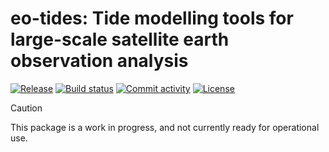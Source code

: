 # eo-tides: Tide modelling tools for large-scale satellite earth observation analysis

[![Release](https://img.shields.io/github/v/release/GeoscienceAustralia/eo-tides)](https://img.shields.io/github/v/release/GeoscienceAustralia/eo-tides)
[![Build status](https://img.shields.io/github/actions/workflow/status/GeoscienceAustralia/eo-tides/main.yml?branch=main)](https://github.com/GeoscienceAustralia/eo-tides/actions/workflows/main.yml?query=branch%3Amain)
[![Commit activity](https://img.shields.io/github/commit-activity/m/GeoscienceAustralia/eo-tides)](https://img.shields.io/github/commit-activity/m/GeoscienceAustralia/eo-tides)
[![License](https://img.shields.io/github/license/GeoscienceAustralia/eo-tides)](https://img.shields.io/github/license/GeoscienceAustralia/eo-tides)

> [!CAUTION]
> This package is a work in progress, and not currently ready for operational use.
